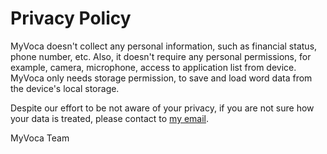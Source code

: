 # Privacy Policy

MyVoca doesn't collect any personal information, such as financial status, phone number, etc. 
Also, it doesn't require any personal permissions, for example, camera, microphone, access to application list from device. 
MyVoca only needs storage permission, to save and load word data from the device's local storage.

Despite our effort to be not aware of your privacy, if you are not sure how your data is treated, please contact to [my email](malito:mwy3055@gmail.com).

MyVoca Team
